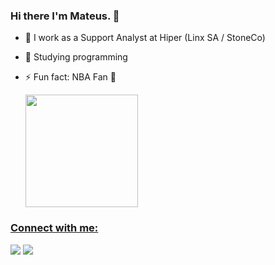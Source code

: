 ### Hi there I'm Mateus. 👋

- 🔭 I work as a Support Analyst at Hiper (Linx SA / StoneCo)
- 🌱 Studying programming
- ⚡ Fun fact: NBA Fan 🏀

  <a href="https://github.com/mateusoliveiraps">
  
  
  
  <img height="180em" src="https://github-readme-streak-stats.herokuapp.com/?user=mateusoliveiraps&theme=github-dark"/>
 
  

### Connect with me:</h3>
  <a href="https://www.linkedin.com/in/mateus-oliveira-pereira-dos-santos-b07953151/" target="_blank"><img src="https://img.shields.io/badge/-LinkedIn-%230077B5?style=for-the-badge&logo=linkedin&logoColor=white" target="_blank"></a> 
 <a href = "mailto:mateusoliveiraps@gmail.com"><img src="https://img.shields.io/badge/Gmail-D14836?style=for-the-badge&logo=gmail&logoColor=white" target="_blank"></a>
